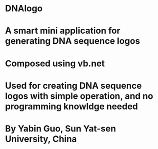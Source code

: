 # DNAlogo
# A smart mini application for generating DNA sequence logos
# Composed using vb.net
# Used for creating DNA sequence logos with simple operation, and no programming knowldge needed
# By Yabin Guo, Sun Yat-sen University, China

